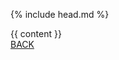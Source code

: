 <!DOCTYPE html>
<html lang="en">

  {% include head.md %}

  <body class="post-page">
    <div class="wrapper">
      <section class="container container-post">
        {{ content }}
        <div class="wrapper wrapper-btn">
          <a href="#" class="btn btn-tran" onclick="window.backBtn()">BACK</a>
        </div>
      </section>
      <footer></footer>
    </div>
  </body>
  <script>
  ;(function(){
    window.backBtn = function() {
      console.log(history.length);
      if (history.length && history.length > 1) {
        console.log('back');
        window.history.back();
      } else {
        console.log('redirect')
        window.location.href = '{{ site.url }}'
      }
    }
    })();
  </script>
</html>
